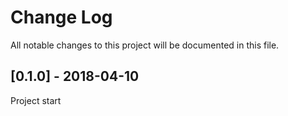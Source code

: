 # Change Log
All notable changes to this project will be documented in this file.


## [0.1.0] - 2018-04-10
Project start
